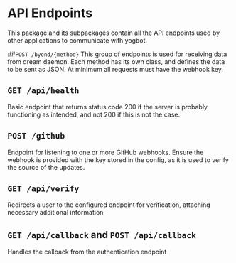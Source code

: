# API Endpoints
This package and its subpackages contain all the API endpoints used by other applications to communicate with yogbot.

##`POST /byond/{method}`
This group of endpoints is used for receiving data from dream daemon. Each method has its own class, and defines the 
data to be sent as JSON. At minimum all requests must have the webhook key.

## `GET /api/health`
Basic endpoint that returns status code 200 if the server is probably functioning as intended, 
and not 200 if this is not the case.

## `POST /github`
Endpoint for listening to one or more GitHub webhooks. Ensure the webhook is provided with the key stored in the config, 
as it is used to verify the source of the updates.

## `GET /api/verify`
Redirects a user to the configured endpoint for verification, attaching necessary additional information

## `GET /api/callback` and `POST /api/callback`
Handles the callback from the authentication endpoint
